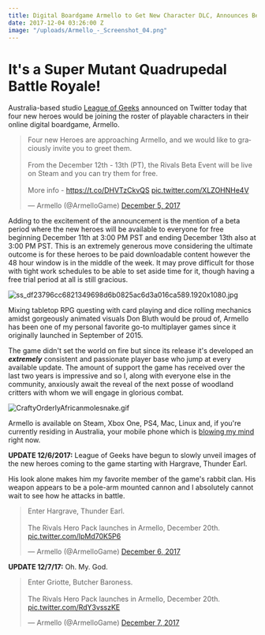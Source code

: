 ```yaml
---
title: Digital Boardgame Armello to Get New Character DLC, Announces Beta
date: 2017-12-04 03:26:00 Z
image: "/uploads/Armello_-_Screenshot_04.png"
---
```


# It's a Super Mutant Quadrupedal Battle Royale! 

Australia-based studio [League of Geeks](http://leagueofgeeks.com/) announced on Twitter today that four new heroes would be joining the roster of playable characters in their online digital boardgame, Armello. 

 <blockquote class="twitter-tweet" data-lang="en"><p lang="en" dir="ltr">Four new Heroes are approaching Armello, and we would like to graciously invite you to greet them.<br><br>From the December 12th - 13th (PT), the Rivals Beta Event will be live on Steam and you can try them for free.<br><br>More info - <a href="https://t.co/DHVTzCkvQS">https://t.co/DHVTzCkvQS</a> <a href="https://t.co/XLZOHNHe4V">pic.twitter.com/XLZOHNHe4V</a></p>&mdash; Armello (@ArmelloGame) <a href="https://twitter.com/ArmelloGame/status/937847835533369345?ref_src=twsrc%5Etfw">December 5, 2017</a></blockquote>
<script async src="https://platform.twitter.com/widgets.js" charset="utf-8"></script>

Adding to the excitement of the announcement is the mention of a beta period where the new heroes will be available to everyone for free beginning December 11th at 3:00 PM PST and ending December 13th also at 3:00 PM PST. This is an extremely generous move considering the ultimate outcome is for these heroes to be paid downloadable content however the 48 hour window is in the middle of the week. It may prove difficult for those with tight work schedules to be able to set aside time for it, though having a free trial period at all is still gracious. 

![ss_df23796cc6821349698d6b0825ac6d3a016ca589.1920x1080.jpg](/uploads/ss_df23796cc6821349698d6b0825ac6d3a016ca589.1920x1080.jpg)

Mixing tabletop RPG questing with card playing and dice rolling mechanics amidst gorgeously animated visuals Don Bluth would be proud of, Armello has been one of my personal favorite go-to multiplayer games since it originally launched in September of 2015. 

The game didn't set the world on fire but since its release it's developed an ***extremely*** consistent and passionate player base who jump at every available update. The amount of support the game has received over the last two years is impressive and so I, along with everyone else in the community, anxiously await the reveal of the next posse of woodland critters with whom we will engage in glorious combat.  

![CraftyOrderlyAfricanmolesnake.gif](/uploads/CraftyOrderlyAfricanmolesnake.gif)

Armello is available on Steam, Xbox One, PS4, Mac, Linux and, if you're currently residing in Australia, your mobile phone which is [blowing my mind](https://www.youtube.com/watch?v=D1PQ8rCYZNM) right now. 

**UPDATE 12/6/2017:** League of Geeks have begun to slowly unveil images of the new heroes coming to the game starting with Hargrave, Thunder Earl. 

His look alone makes him my favorite member of the game's rabbit clan. His weapon appears to be a pole-arm mounted cannon and I absolutely cannot wait to see how he attacks in battle. 

<blockquote class="twitter-tweet" data-lang="en"><p lang="en" dir="ltr">Enter Hargrave, Thunder Earl.<br><br>The Rivals Hero Pack launches in Armello, December 20th. <a href="https://t.co/IpMd70K5P6">pic.twitter.com/IpMd70K5P6</a></p>&mdash; Armello (@ArmelloGame) <a href="https://twitter.com/ArmelloGame/status/938438140485914625?ref_src=twsrc%5Etfw">December 6, 2017</a></blockquote>
<script async src="https://platform.twitter.com/widgets.js" charset="utf-8"></script>

**UPDATE 12/7/17:** Oh. My. God. 

<blockquote class="twitter-tweet" data-lang="en"><p lang="en" dir="ltr">Enter Griotte, Butcher Baroness.<br><br>The Rivals Hero Pack launches in Armello, December 20th. <a href="https://t.co/RdY3vsszKE">pic.twitter.com/RdY3vsszKE</a></p>&mdash; Armello (@ArmelloGame) <a href="https://twitter.com/ArmelloGame/status/938800521271435264?ref_src=twsrc%5Etfw">December 7, 2017</a></blockquote>
<script async src="https://platform.twitter.com/widgets.js" charset="utf-8"></script>

